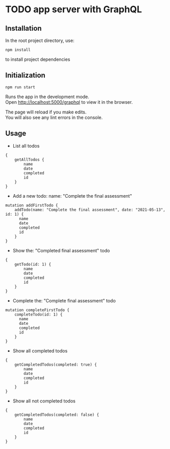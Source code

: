 # TODO app server with GraphQL

## Installation
In the root project directory, use:
```
npm install
```
to install project dependencies

## Initialization

```
npm run start
```

Runs the app in the development mode.\
Open [http://localhost:5000/graphql](http://localhost:5000/graphql) to view it in the browser.

The page will reload if you make edits.\
You will also see any lint errors in the console.

## Usage


- List all todos
```
{
    getAllTodos {
        name
        date
        completed
        id
    }
}
```
- Add a new todo: name: "Complete the final assessment"
```
mutation addFirstTodo {
    addTodo(name: "Complete the final assessment", date: "2021-05-13", id: 1) {
      name
      date
      completed
      id
    }
}
```
- Show the: "Completed final assessment" todo
```
{
    getTodo(id: 1) {
        name
        date
        completed
        id
    }
}
```
- Complete the: "Complete final assessment" todo
```
mutation completeFirstTodo {
    completeTodo(id: 1) {
      name
      date
      completed
      id
    }
}
```
- Show all completed todos
```
{
    getCompletedTodos(completed: true) {
        name
        date
        completed
        id
    }
}
```
- Show all not completed todos
```
{
    getCompletedTodos(completed: false) {
        name
        date
        completed
        id
    }
}
```
